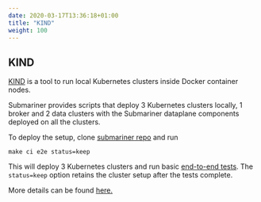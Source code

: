 ```yaml
---
date: 2020-03-17T13:36:18+01:00
title: "KIND"
weight: 100
---
```


## KIND

[KIND](https://github.com/kubernetes-sigs/kind) is a tool to run local Kubernetes clusters inside Docker container nodes.

Submariner provides scripts that deploy 3 Kubernetes clusters locally, 1 broker and 2 data clusters with the Submariner dataplane components deployed on all the clusters.

To deploy the setup, clone [submariner repo](https://github.com/submariner-io/submariner) and run

`make ci e2e status=keep`

This will deploy 3 Kubernetes clusters and run basic [end-to-end tests](https://github.com/submariner-io/submariner/tree/master/test/e2e). The `status=keep` option retains the cluster setup after the tests complete.

More details can be found [here.](https://github.com/submariner-io/submariner/tree/master/scripts/kind-e2e)
